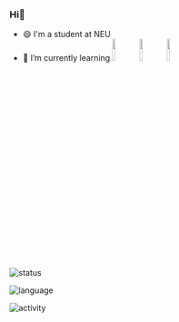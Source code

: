 ### Hi👋 
- 😄 I'm a student at NEU
- 🌱 I’m currently learning <code><img width="10%" src="https://www.vectorlogo.zone/logos/java/java-ar21.svg"></code><code><img width="10%" src="https://www.vectorlogo.zone/logos/golang/golang-icon.svg"></code><code><img width="10%" src="https://www.vectorlogo.zone/logos/springio/springio-ar21.svg"></code>

![status](https://github-readme-stats.vercel.app/api?username=OutOfEastGate&show_icons=true&theme=dark&count_private=true)

![language](https://github-readme-stats.vercel.app/api/top-langs/?username=OutOfEastGate&theme=dark&layout=compact)

![activity](https://activity-graph.herokuapp.com/graph?username=OutOfEastGate&theme=github)

